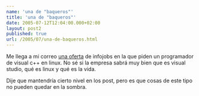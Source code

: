 ```yaml
---
name: 'una de "baqueros"'
title: 'una de "baqueros"'
date: 2005-07-12T12:04:00.000+02:00
layout: post2
published: true
url: /2005/07/una-de-baqueros.html
---
```


Me llega a mi correo [una oferta](http://www.infojobs.net/visualizar_oferta.ij/of_codigo=606154524535007380875955752758?push=1&cat=15&pr=50) de infojobs en la que piden un programador de visual c++ en linux. No sé si la empresa sabrá muy bien que es visual studio, qué es linux y qué es la vida.  
  
Dije que mantendría cierto nivel en los post, pero es que cosas de este tipo no pueden quedar en la sombra.